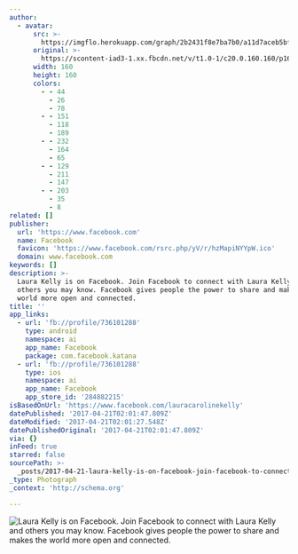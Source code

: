 ```yaml
---
author:
  - avatar:
      src: >-
        https://imgflo.herokuapp.com/graph/2b2431f8e7ba7b0/a11d7aceb5bf3e230eb8e459c5fe9d0b/noop.jpg?input=https%3A%2F%2Fscontent-iad3-1.xx.fbcdn.net%2Fv%2Ft1.0-1%2Fc20.0.160.160%2Fp160x160%2F11225167_10153479638666289_9128440697844199112_n.jpg%3Foh%3Dd9cde43046efd607bad0d93e50326a26%26oe%3D597A63C4
      original: >-
        https://scontent-iad3-1.xx.fbcdn.net/v/t1.0-1/c20.0.160.160/p160x160/11225167_10153479638666289_9128440697844199112_n.jpg?oh=d9cde43046efd607bad0d93e50326a26&oe=597A63C4
      width: 160
      height: 160
      colors:
        - - 44
          - 26
          - 78
        - - 151
          - 118
          - 189
        - - 232
          - 164
          - 65
        - - 129
          - 211
          - 147
        - - 203
          - 35
          - 8
related: []
publisher:
  url: 'https://www.facebook.com'
  name: Facebook
  favicon: 'https://www.facebook.com/rsrc.php/yV/r/hzMapiNYYpW.ico'
  domain: www.facebook.com
keywords: []
description: >-
  Laura Kelly is on Facebook. Join Facebook to connect with Laura Kelly and
  others you may know. Facebook gives people the power to share and makes the
  world more open and connected.
title: ''
app_links:
  - url: 'fb://profile/736101288'
    type: android
    namespace: ai
    app_name: Facebook
    package: com.facebook.katana
  - url: 'fb://profile/736101288'
    type: ios
    namespace: ai
    app_name: Facebook
    app_store_id: '284882215'
isBasedOnUrl: 'https://www.facebook.com/lauracarolinekelly'
datePublished: '2017-04-21T02:01:47.809Z'
dateModified: '2017-04-21T02:01:27.548Z'
datePublishedOriginal: '2017-04-21T02:01:47.809Z'
via: {}
inFeed: true
starred: false
sourcePath: >-
  _posts/2017-04-21-laura-kelly-is-on-facebook-join-facebook-to-connect-with-la.md
_type: Photograph
_context: 'http://schema.org'

---
```

![Laura Kelly is on Facebook. Join Facebook to connect with Laura Kelly and others you may know. Facebook gives people the power to share and makes the world more open and connected.](https://scontent-iad3-1.xx.fbcdn.net/v/t1.0-1/p160x160/11225167_10153479638666289_9128440697844199112_n.jpg?oh=489975c8be91596b9cd0a7e8f34478c3&oe=5995C408)